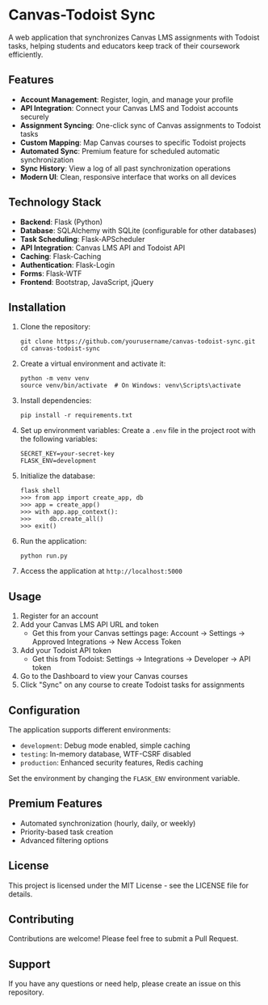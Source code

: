 # Canvas-Todoist Sync

A web application that synchronizes Canvas LMS assignments with Todoist tasks, helping students and educators keep track of their coursework efficiently.

## Features

- **Account Management**: Register, login, and manage your profile
- **API Integration**: Connect your Canvas LMS and Todoist accounts securely
- **Assignment Syncing**: One-click sync of Canvas assignments to Todoist tasks
- **Custom Mapping**: Map Canvas courses to specific Todoist projects
- **Automated Sync**: Premium feature for scheduled automatic synchronization
- **Sync History**: View a log of all past synchronization operations
- **Modern UI**: Clean, responsive interface that works on all devices

## Technology Stack

- **Backend**: Flask (Python)
- **Database**: SQLAlchemy with SQLite (configurable for other databases)
- **Task Scheduling**: Flask-APScheduler
- **API Integration**: Canvas LMS API and Todoist API
- **Caching**: Flask-Caching
- **Authentication**: Flask-Login
- **Forms**: Flask-WTF
- **Frontend**: Bootstrap, JavaScript, jQuery

## Installation

1. Clone the repository:
   ```
   git clone https://github.com/yourusername/canvas-todoist-sync.git
   cd canvas-todoist-sync
   ```

2. Create a virtual environment and activate it:
   ```
   python -m venv venv
   source venv/bin/activate  # On Windows: venv\Scripts\activate
   ```

3. Install dependencies:
   ```
   pip install -r requirements.txt
   ```

4. Set up environment variables:
   Create a `.env` file in the project root with the following variables:
   ```
   SECRET_KEY=your-secret-key
   FLASK_ENV=development
   ```

5. Initialize the database:
   ```
   flask shell
   >>> from app import create_app, db
   >>> app = create_app()
   >>> with app.app_context():
   >>>     db.create_all()
   >>> exit()
   ```

6. Run the application:
   ```
   python run.py
   ```

7. Access the application at `http://localhost:5000`

## Usage

1. Register for an account
2. Add your Canvas LMS API URL and token
   - Get this from your Canvas settings page: Account → Settings → Approved Integrations → New Access Token
3. Add your Todoist API token
   - Get this from Todoist: Settings → Integrations → Developer → API token
4. Go to the Dashboard to view your Canvas courses
5. Click "Sync" on any course to create Todoist tasks for assignments

## Configuration

The application supports different environments:

- `development`: Debug mode enabled, simple caching
- `testing`: In-memory database, WTF-CSRF disabled
- `production`: Enhanced security features, Redis caching

Set the environment by changing the `FLASK_ENV` environment variable.

## Premium Features

- Automated synchronization (hourly, daily, or weekly)
- Priority-based task creation
- Advanced filtering options

## License

This project is licensed under the MIT License - see the LICENSE file for details.

## Contributing

Contributions are welcome! Please feel free to submit a Pull Request.

## Support

If you have any questions or need help, please create an issue on this repository. 